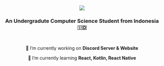 <!-- Hi there 👋 -->

<!--
**pan-dya/pan-dya** is a ✨ _special_ ✨ repository because its `README.md` (this file) appears on your GitHub profile.

Here are some ideas to get you started:

- 🔭 I’m currently working on ...
- 🌱 I’m currently learning ...
- 👯 I’m looking to collaborate on ...
- 🤔 I’m looking for help with ...
- 💬 Ask me about ...
- 📫 How to reach me: ...
- 😄 Pronouns: ...
- ⚡ Fun fact: ...
-->


<h1 align="center">
    <img src="https://readme-typing-svg.herokuapp.com/?font=Righteous&size=35&center=true&vCenter=true&width=500&height=70&duration=4000&lines=Hi+There!+👋;+I'm+Pandya+Limawan!;" />
</h1>

<h3 align="center">An Undergradute Computer Science Student from Indonesia 🇮🇩</h3>

<br/>

<div align="center">
 
 🔭 I’m currently working on **Discord Server & Website**
 
 🌱 I’m currently learning **React, Kotlin, React Native**
 
 </div>
